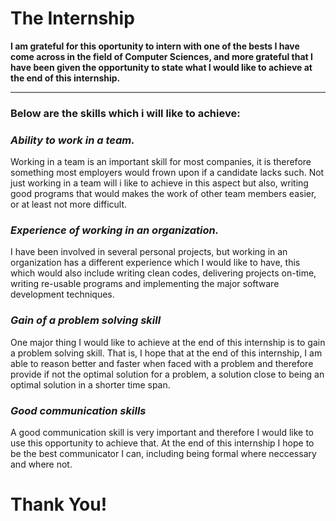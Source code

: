 # The Internship

**I am grateful for this oportunity to intern with one of the bests I have come across in the field of Computer Sciences, and more grateful that I have been given the opportunity to state what I would like to achieve at the end of this internship.**

---
### Below are the skills which i will like to achieve:
### *Ability to work in a team.*
Working in a team is an important skill for most companies, it is therefore something most employers would frown upon if a candidate lacks such. Not just working in a team will i like to achieve in this aspect but also, writing good programs that would makes the work of other team members easier, or at least not more difficult.

### *Experience of working in an organization.*
I have been involved in several personal projects, but working in an organization has a different experience which I would like to have, this which would also include writing clean codes, delivering projects on-time, writing re-usable programs and implementing the major software development techniques.

### *Gain of a problem solving skill*
One major thing I would like to achieve at the end of this internship is to gain a problem solving skill. That is, I hope that at the end of this internship, I am able to reason better and faster when faced with a problem and therefore provide if not the optimal solution for a problem, a solution close to being an optimal solution in a shorter time span.

### *Good communication skills*
A good communication skill is very important and therefore I would like to use this opportunity to achieve that. At the end of this internship I hope to be the best communicator I can, including being formal where neccessary and where not.

# Thank You!
